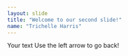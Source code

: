 ```yaml
---
layout: slide
title: "Welcome to our second slide!"
name: "Trichelle Harris"
---
```

Your text
Use the left arrow to go back!
